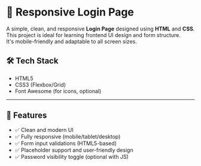 
# 🔐 Responsive Login Page

A simple, clean, and responsive **Login Page** designed using **HTML** and **CSS**.  
This project is ideal for learning frontend UI design and form structure.  
It's mobile-friendly and adaptable to all screen sizes.

## 🛠️ Tech Stack

- HTML5
- CSS3 (Flexbox/Grid)
- Font Awesome (for icons, optional)

---

## 📸 Features

- ✅ Clean and modern UI
- ✅ Fully responsive (mobile/tablet/desktop)
- ✅ Form input validations (HTML5-based)
- ✅ Placeholder support and user-friendly design
- ✅ Password visibility toggle (optional with JS)
